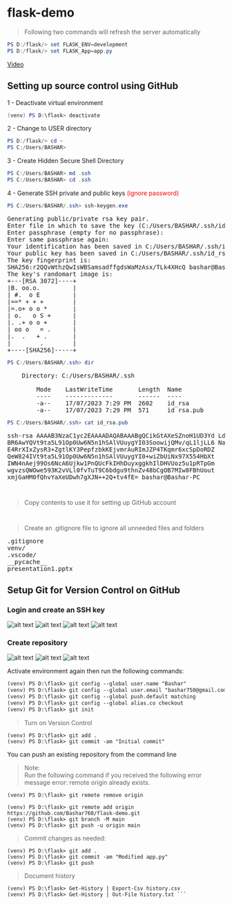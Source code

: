 # flask-demo

> Following two commands will refresh the server automatically

```powershell
PS D:/flask/> set FLASK_ENV=development
PS D:/flask/> set FLASK_App=app.py
```

[Video](https://www.youtube.com/watch?v=3O4ZmH5aolg&list=PLCC34OHNcOtolz2Vd9ZSeSXWc8Bq23yEz&index=3)

## Setting up source control using GitHub

1 - Deactivate virtual environment

```powershell
(venv) PS D:\flask> deactivate
```

2 - Change to USER directory

```powershell
PS D:/flask/> cd ~
PS C:/Users/BASHAR>
```

3 - Create Hidden Secure Shell Directory

```powershell
PS C:/Users/BASHAR> md .ssh
PS C:/Users/BASHAR> cd .ssh
```

4 - Generate SSH private and public keys <span style='color:red'>(ignore password)</span>

```powershell
PS C:/Users/BASHAR/.ssh> ssh-keygen.exe
```

<pre>
Generating public/private rsa key pair.
Enter file in which to save the key (C:/Users/BASHAR/.ssh/id_rsa):
Enter passphrase (empty for no passphrase):
Enter same passphrase again:
Your identification has been saved in C:/Users/BASHAR/.ssh/id_rsa.
Your public key has been saved in C:/Users/BASHAR/.ssh/id_rsa.pub.
The key fingerprint is:
SHA256:r2QQvWthzQwIsWBSamsadffgdsWaMzAsx/TLk4XHcQ bashar@Bashar-PC
The key's randomart image is:
+---[RSA 3072]----+
|B. oo.o.         |
| #.  o E         |
|==* + + +        |
|=.o+ o o *       |
| o.   o S +      |
|. .+ o o +       |
| oo o   = .      |
|.  .   + .       |
|        .        |
+----[SHA256]-----+
</pre>

```powershell
PS C:/Users/BASHAR/.ssh> dir
```

<pre>
    Directory: C:/Users/BASHAR/.ssh

        Mode    LastWriteTime       Length  Name
        ----    -------------       ------  ----
        -a--    17/07/2023 7:29 PM  2602    id_rsa
        -a--    17/07/2023 7:29 PM  571     id_rsa.pub
</pre>

```powershell
PS C:/Users/BASHAR/.ssh> cat id_rsa.pub
```

<pre>
ssh-rsa AAAAB3NzaC1yc2EAAAADAQABAAABgQCikGtAXeSZnoH1UD3Yd LdRJldsfxlgkportypopiuoiernmnNNLJKNnbBqFFFwNmtYVxSEjXsUBO naTV9O1PkDv3aZuBrplXNc7MkrhEJA9qdXstCUgmvjv1XSWYs1in0zsvs
BR6AwYQVt9ta5L91Op0Uw6N5n1hSAlVUuygYI03SoowijQMv/qL1ljLL6 Nakv4opqzSqFxKtJavpaBbhDC7E6IcsKYt9Ks6XgTefFs8/dktX08fKaY
E4RrXIxZysR3+ZgtlKY3PepfzbkKEjvmrAuRImJZP4TKqmr6xcSpDoRDZ
QeW824IVt9ta5L91Op0Uw6N5n1hSAlVUuygYI0+wiZbUiNx97X554HbXt
IWN4nAej99Os6NcA6Ujkw1PnQUcFkIHhDuyxggkhIlDHVUoz5u1pRTpGm
wgvzsQWOwe593K2vVLl0fvTuT9C6bdgu9thnZv48bCgOB7MIw8FBhUout
xmjGaHM0fQhvYaXeUDwh7gXJN++2Q+tv4fE= bashar@Bashar-PC
</pre>

` `

> Copy contents to use it for setting up GitHub account

` `

> Create an .gitignore file to ignore all unneeded files and folders

<pre>
.gitignore
venv/
.vscode/
__pycache__
presentation1.pptx
</pre>

## Setup Git for Version Control on GitHub

### Login and create an SSH key

![alt text](img/Fig-1.png)
![alt text](img/Fig-2.png)
![alt text](img/Fig-3.png)
![alt text](img/Fig-4.png)

### Create repository

![alt text](img/Fig-5.png)
![alt text](img/Fig-6.png)
![alt text](img/Fig-7.png)

Activate environment again then run the following commands:

```html
(venv) PS D:\flask> git config --global user.name "Bashar" 
(venv) PS D:\flask> git config --global user.email "bashar750@gmail.com" 
(venv) PS D:\flask> git config --global push.default matching 
(venv) PS D:\flask> git config --global alias.co checkout 
(venv) PS D:\flask> git init
```

> Turn on Version Control

```
(venv) PS D:\flask> git add .
(venv) PS D:\flask> git commit -am "Initial commit"
```

You can push an existing repository from the command line

> Note: <br>Run the following command if you received the following error message error: remote origin already exists.

```
(venv) PS D:\flask> git remote remove origin
```

```
(venv) PS D:\flask> git remote add origin https://github.com/Bashar760/flask-demo.git
(venv) PS D:\flask> git branch -M main
(venv) PS D:\flask> git push -u origin main
```

> Commit changes as needed:

```
(venv) PS D:\flask> git add .
(venv) PS D:\flask> git commit -am "Modified app.py"
(venv) PS D:\flask> git push
```

> Document history

````
(venv) PS D:\flask> Get-History | Export-Csv history.csv
(venv) PS D:\flask> Get-History | Out-File history.txt ```
````
